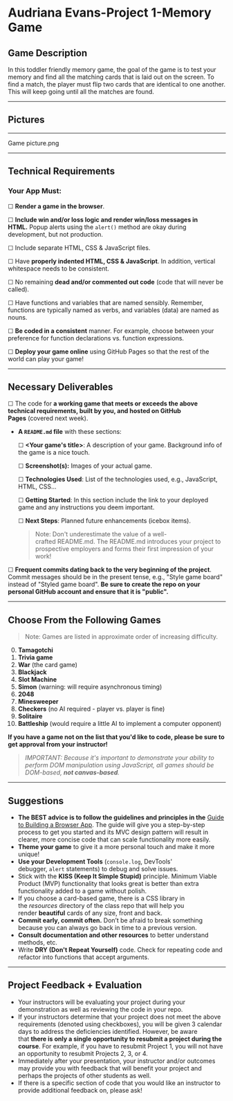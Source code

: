 # Audriana Evans-Project 1-Memory Game

## **Game Description**

In this toddler friendly memory game, the goal of the game is to test your memory and find all the matching cards that is laid out on the screen. To find  a match, the player must flip two cards that are identical to one another. This will keep going until all the matches are found.

---

## **Pictures**

---
Game picture.png


---

## **Technical Requirements**

### **Your App Must:**

☐ **Render a game in the browser**.

☐ **Include win and/or loss logic and render win/loss messages in HTML.** Popup alerts using the `alert()` method are okay during development, but not production.

☐ Include separate HTML, CSS & JavaScript files.

☐ Have **properly indented HTML, CSS & JavaScript**. In addition, vertical whitespace needs to be consistent.

☐ No remaining **dead and/or commented out code** (code that will never be called).

☐ Have functions and variables that are named sensibly. Remember, functions are typically named as verbs, and variables (data) are named as nouns.

☐ **Be coded in a consistent** manner. For example, choose between your preference for function declarations vs. function expressions.

☐ **Deploy your game online** using GitHub Pages so that the rest of the world can play your game!

---

## **Necessary Deliverables**

☐ The code for **a working game that meets or exceeds the above technical requirements, built by you, and hosted on GitHub Pages** (covered next week).

- **A `README.md` file** with these sections:
    
    ☐ **<Your game's title>**: A description of your game. Background info of the game is a nice touch.
    
    ☐ **Screenshot(s):** Images of your actual game.
    
    ☐ **Technologies Used**: List of the technologies used, e.g., JavaScript, HTML, CSS...
    
    ☐ **Getting Started**: In this section include the link to your deployed game and any instructions you deem important.
    
    ☐ **Next Steps**: Planned future enhancements (icebox items).
    
    > Note: Don't underestimate the value of a well-crafted README.md. The README.md introduces your project to prospective employers and forms their first impression of your work!
    > 

☐ **Frequent commits dating back to the very beginning of the project**. Commit messages should be in the present tense, e.g., "Style game board" instead of "Styled game board". **Be sure to create the repo on your personal GitHub account and ensure that it is "public".**

---

## **Choose From the Following Games**

> Note: Games are listed in approximate order of increasing difficulty.
> 
0. **Tamagotchi**
1. **Trivia game**
2. **War** (the card game)
3. **Blackjack**
4. **Slot Machine**
5. **Simon** (warning: will require asynchronous timing)
6. **2048**
7. **Minesweeper**
8. **Checkers** (no AI required - player vs. player is fine)
9. **Solitaire**
10. **Battleship** (would require a little AI to implement a computer opponent)

**If you have a game not on the list that you'd like to code, please be sure to get approval from your instructor!**

> *IMPORTANT: Because it's important to demonstrate your ability to perform DOM manipulation using JavaScript, all games should be DOM-based, **not canvas-based**.*
> 

---

## **Suggestions**

- **The BEST advice is to follow the guidelines and principles in the** [Guide to Building a Browser App](https://gist.github.com/jim-clark/6f1919291f6007b2c0b2c93d925d6bac). The guide will give you a step-by-step process to get you started and its MVC design pattern will result in clearer, more concise code that can scale functionality more easily.
- **Theme your game** to give it a more personal touch and make it more unique!
- **Use your Development Tools** (`console.log`, DevTools' debugger, `alert` statements) to debug and solve issues.
- Stick with the **KISS (Keep It Simple Stupid)** principle. Minimum Viable Product (MVP) functionality that looks great is better than extra functionality added to a game without polish.
- If you choose a card-based game, there is a CSS library in the *resources* directory of the class repo that will help you render **beautiful** cards of any size, front and back.
- **Commit early, commit often.** Don’t be afraid to break something because you can always go back in time to a previous version.
- **Consult documentation and other resources** to better understand methods, etc.
- Write **DRY (Don't Repeat Yourself)** code. Check for repeating code and refactor into functions that accept arguments.

---

## **Project Feedback + Evaluation**

- Your instructors will be evaluating your project during your demonstration as well as reviewing the code in your repo.
- If your instructors determine that your project does not meet the above requirements (denoted using checkboxes), you will be given 3 calendar days to address the deficiencies identified. However, be aware that **there is only a single opportunity to resubmit a project during the course**. For example, if you have to resubmit Project 1, you will not have an opportunity to resubmit Projects 2, 3, or 4.
- Immediately after your presentation, your instructor and/or outcomes may provide you with feedback that will benefit your project and perhaps the projects of other students as well.
- If there is a specific section of code that you would like an instructor to provide additional feedback on, please ask!
